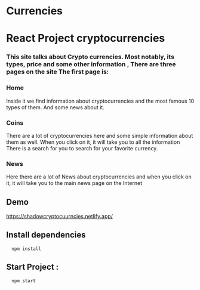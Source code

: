 # Currencies

<h1>React Project cryptocurrencies </h1>
<h3>This site talks about Crypto currencies.
Most notably, its types, price and some other information ,
There are three pages on the site
The first page is:
</h3>

<h3>Home</h3>
<p> Inside it we find information about cryptocurrencies and the most famous 10 types of them.
And some news about it.
</p>

<h3>Coins</h3>
<p>There are a lot of cryptocurrencies here and some simple information about them as well. When you click on it, it will take you to all the information
There is a search for you to search for your favorite currency.</p>

<h3>News</h3>
<p>Here there are a lot of
News about cryptocurrencies and when you click on it, it will take you to the main news page on the Internet </p>

## Demo
https://shadowcryptocuurncies.netlify.app/
## Install dependencies
```
  npm install
```

## Start Project :
```
  npm start
```

